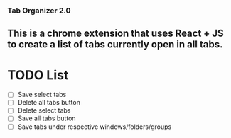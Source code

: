 ###  Tab Organizer 2.0
## This is a chrome extension that uses React + JS to create a list of tabs currently open in all tabs.


# TODO List
- [ ] Save select tabs
- [ ] Delete all tabs button
- [ ] Delete select tabs
- [ ] Save all tabs button
- [ ] Save tabs under respective windows/folders/groups
